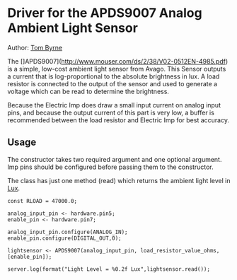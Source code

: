 Driver for the APDS9007 Analog Ambient Light Sensor
===================================

Author: [Tom Byrne](https://github.com/ersatzavian/)

The []APDS9007](http://www.mouser.com/ds/2/38/V02-0512EN-4985.pdf) is a simple, low-cost ambient light sensor from Avago. This Sensor outputs a current that is log-proportional to the absolute brightness in lux. A load resistor is connected to the output of the sensor and used to generate a voltage which can be read to determine the brightness. 

Because the Electric Imp does draw a small input current on analog input pins, and because the output current of this part is very low, a buffer is recommended between the load resistor and Electric Imp for best accuracy. 

## Usage
The constructor takes two required argument and one optional argument. Imp pins should be configured before passing them to the constructor.

The class has just one method (read) which returns the ambient light level in [Lux](http://en.wikipedia.org/wiki/Lux).

```
const RLOAD = 47000.0;

analog_input_pin <- hardware.pin5;
enable_pin <- hardware.pin7;

analog_input_pin.configure(ANALOG_IN);
enable_pin.configure(DIGITAL_OUT,0);

lightsensor <- APDS9007(analog_input_pin, load_resistor_value_ohms, [enable_pin]);

server.log(format("Light Level = %0.2f Lux",lightsensor.read());
```
